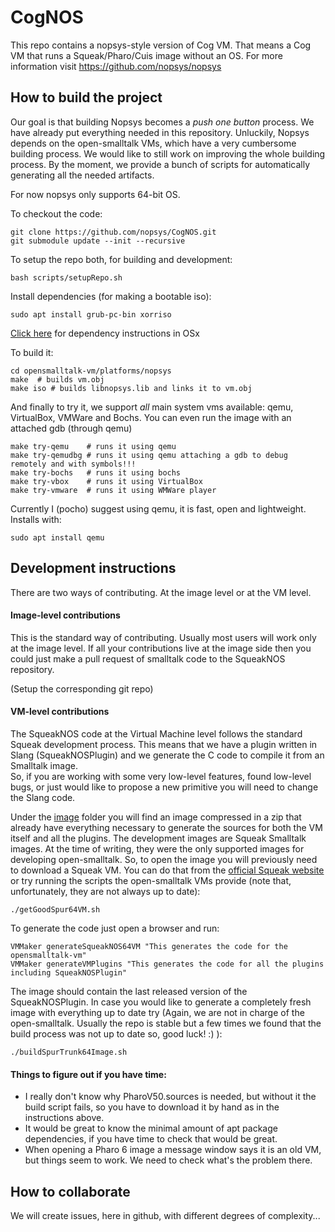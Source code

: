# CogNOS

This repo contains a nopsys-style version of Cog VM. That means a Cog VM that runs a Squeak/Pharo/Cuis image without an OS.
For more information visit  https://github.com/nopsys/nopsys

## How to build the project
Our goal is that building Nopsys becomes a *push one button* process. We have already put everything needed in this
repository. Unluckily, Nopsys depends on the open-smalltalk VMs, which have a very cumbersome building process. 
We would like to still work on improving the whole building process. By the moment, we provide a bunch of scripts 
for automatically generating all the needed artifacts. 

For now nopsys only supports 64-bit OS. 

To checkout the code:

    git clone https://github.com/nopsys/CogNOS.git
    git submodule update --init --recursive
    
To setup the repo both, for building and development:

    bash scripts/setupRepo.sh
    
Install dependencies (for making a bootable iso):

    sudo apt install grub-pc-bin xorriso
    
[Click here](Documentation/buildOSx.md) for dependency instructions in OSx      


To build it:

    cd opensmalltalk-vm/platforms/nopsys
    make  # builds vm.obj
    make iso # builds libnopsys.lib and links it to vm.obj

And finally to try it, we support _all_ main system vms available: qemu, VirtualBox, 
VMWare and Bochs. You can even run the image with an attached gdb (through qemu)

    make try-qemu    # runs it using qemu
    make try-qemudbg # runs it using qemu attaching a gdb to debug remotely and with symbols!!!
    make try-bochs   # runs it using bochs
    make try-vbox    # runs it using VirtualBox
    make try-vmware  # runs it using WMWare player


Currently I (pocho) suggest using qemu, it is fast, open and lightweight. Installs with:

    sudo apt install qemu

## Development instructions

There are two ways of contributing. At the image level or at the VM level.

#### Image-level contributions
This is the standard way of contributing. Usually most users will work only at the image level. If all your contributions live at the image side then you could just make a pull request of smalltalk code to the SqueakNOS repository. 

(Setup the corresponding git repo) 

#### VM-level contributions

The SqueakNOS code at the Virtual Machine level follows the standard Squeak development process. This means that we have a plugin written in Slang (SqueakNOSPlugin) and we generate the C code to compile it from an Smalltalk image.   
So, if you are working with some very low-level features, found low-level bugs, or just would like to propose a new primitive you will need to change the Slang code. 

Under the [image](https://github.com/nopsys/opensmalltalk-vm/tree/Cog/image) folder you will find an image compressed in a zip that already have everything necessary to generate the sources for both the VM itself and all the plugins. The development images are Squeak Smalltalk images. At the time of writing, they were the only supported images for developing open-smalltalk. So, to open the image you will previously need to download a Squeak VM. You can do that from the [official Squeak website](http://squeak.org/) or try running the scripts the open-smalltalk VMs provide (note that, unfortunately, they are not always up to date):

    ./getGoodSpur64VM.sh
    
To generate the code just open a browser and run:

    VMMaker generateSqueakNOS64VM "This generates the code for the opensmalltalk-vm"
    VMMaker generateVMPlugins "This generates the code for all the plugins including SqueakNOSPlugin"

The image should contain the last released version of the SqueakNOSPlugin. In case you would like to generate a completely fresh image with everything up to date try (Again, we are not in charge of the open-smalltalk. Usually the repo is stable but a few times we found that the build process was not up to date so, good luck! :) ):

    ./buildSpurTrunk64Image.sh
    
#### Things to figure out if you have time: 

 - I really don't know why PharoV50.sources is needed, but without it the build script fails, so you have to download it by hand as in the instructions above. 
 - It would be great to know the minimal amount of apt package dependencies, if you have time to check that would be great.
 - When opening a Pharo 6 image a message window says it is an old VM, but things seem to work. We need to check what's the problem there.

## How to collaborate
We will create issues, here in github, with different degrees of complexity...
